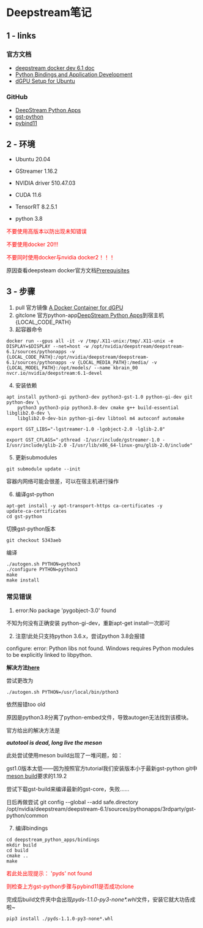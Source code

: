 # Deepstream笔记
## 1 - links
### 官方文档
+ [deepstream docker dev 6.1 doc](https://catalog.ngc.nvidia.com/orgs/nvidia/containers/deepstream)
+ [Python Bindings and Application Development](https://docs.nvidia.com/metropolis/deepstream/dev-guide/text/DS_Python_Sample_Apps.html)
+ [dGPU Setup for Ubuntu](https://docs.nvidia.com/metropolis/deepstream/dev-guide/text/DS_Quickstart.html#dgpu-setup-for-ubuntu)
### GitHub
+ [DeepStream Python Apps](https://github.com/NVIDIA-AI-IOT/deepstream_python_apps)
+ [gst-python](https://github.com/GStreamer/gst-python)
+ [pybind11](https://github.com/pybind/pybind11)

## 2 - 环境

+ Ubuntu 20.04

+ GStreamer 1.16.2

+ NVIDIA driver 510.47.03

+ CUDA 11.6

+ TensorRT 8.2.5.1

+ python 3.8

<font color=red>不要使用高版本以防出现未知错误</font>

<font color=red>不要使用docker 20!!!</font>

<font color=red>不要同时使用docker与nvidia docker2！！！</font>

原因查看deepsteam docker官方文档[Prerequisites](https://catalog.ngc.nvidia.com/orgs/nvidia/containers/deepstream)

## 3 - 步骤
1. pull 官方镜像 [A Docker Container for dGPU](https://docs.nvidia.com/metropolis/deepstream/dev-guide/text/DS_docker_containers.html)
2. gitclone 官方python-app[DeepStream Python Apps](https://github.com/NVIDIA-AI-IOT/deepstream_python_apps)到宿主机{LOCAL_CODE_PATH}
3. 起容器命令
```
docker run --gpus all -it -v /tmp/.X11-unix:/tmp/.X11-unix -e DISPLAY=$DISPLAY --net=host -w /opt/nvidia/deepstream/deepstream-6.1/sources/pythonapps -v {LOCAL_CODE_PATH}:/opt/nvidia/deepstream/deepstream-6.1/sources/pythonapps -v {LOCAL_MEDIA_PATH}:/media/ -v {LOCAL_MODEL_PATH}:/opt/models/ --name kbrain_00 nvcr.io/nvidia/deepstream:6.1-devel
```
4. 安装依赖
```
apt install python3-gi python3-dev python3-gst-1.0 python-gi-dev git python-dev \
    python3 python3-pip python3.8-dev cmake g++ build-essential libglib2.0-dev \
    libglib2.0-dev-bin python-gi-dev libtool m4 autoconf automake

export GST_LIBS="-lgstreamer-1.0 -lgobject-2.0 -lglib-2.0"

export GST_CFLAGS="-pthread -I/usr/include/gstreamer-1.0 -I/usr/include/glib-2.0 -I/usr/lib/x86_64-linux-gnu/glib-2.0/include"
```
5. 更新submodules
```
git submodule update --init
```
容器内网络可能会很差，可以在宿主机进行操作

6. 编译gst-python
```
apt-get install -y apt-transport-https ca-certificates -y
update-ca-certificates
cd gst-python
```
切换gst-python版本
```
git checkout 5343aeb
```
编译
```
./autogen.sh PYTHON=python3
./configure PYTHON=python3
make
make install
```
### 常见错误
1. error:No package 'pygobject-3.0' found

不知为何没有正确安装 python-gi-dev，重新apt-get install一次即可

2. 注意!此处只支持python 3.6.x，尝试python 3.8会报错

configure: error: Python libs not found. Windows requires Python modules to be explicitly linked to libpython.

**解决方法[here](https://gitlab.freedesktop.org/gstreamer/gst-python/-/merge_requests/14/diffs?commit_id=1d8e3256116f4e27815cc1778c59550d40419dbb)**

尝试更改为
```
./autogen.sh PYTHON=/usr/local/bin/pthon3
```
依然报错too old

原因是python3.8分离了python-embed文件，导致autogen无法找到该模块。

官方给出的解决方法是

___autotool is dead, long live the meson___

此处尝试使用meson build出现了一堆问题，如：

gst1.0版本太低——因为按照官方tutorial我们安装版本小于最新gst-python git中[meson build](https://github.com/GStreamer/gst-python/blob/master/meson.build)要求的1.19.2

尝试下载gst-build来编译最新的gst-core，失败……

日后再做尝试
git config --global --add safe.directory /opt/nvidia/deepstream/deepstream-6.1/sources/pythonapps/3rdparty/gst-python/common

7. 编译bindings
```
cd deepstream_python_apps/bindings
mkdir build
cd build
cmake ..
make
```
<font color=red>若此处出现提示： 'pyds' not found

则检查上方gst-python步骤与pybind11是否成功clone
</font>

完成后build文件夹中会出现*pyds-1.1.0-py3-none\*.whl*文件，安装它就大功告成啦~
```
pip3 install ./pyds-1.1.0-py3-none*.whl
```


